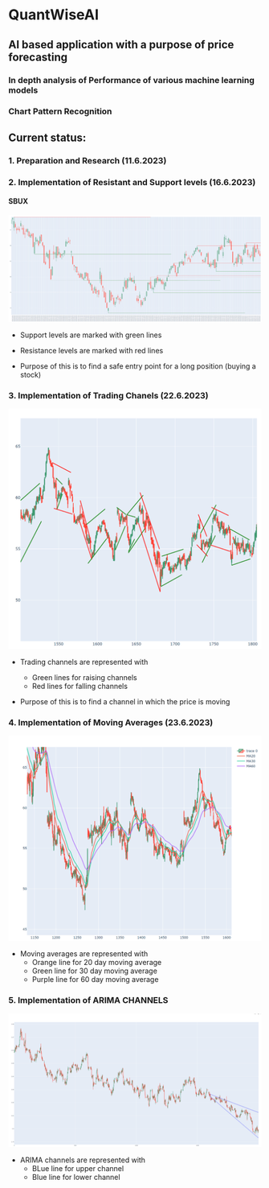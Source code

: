 # QuantWiseAI

## AI based application with a purpose of price forecasting

### In depth analysis of Performance of various machine learning models
### Chart Pattern Recognition

## Current status: 

### 1. Preparation and Research (11.6.2023)
### 2. Implementation of Resistant and Support levels (16.6.2023)

#### SBUX
![SBUX levels](Progress/Resistance_Support_Levels.png)
- Support levels are marked with green lines
- Resistance levels are marked with red lines

- Purpose of this is to find a safe entry point for a long position (buying a stock)


### 3. Implementation of Trading Chanels (22.6.2023)
![SBUX Channels](Progress/trading_channels.png)
- Trading channels are represented with
    - Green lines for raising channels
    - Red lines for falling channels

- Purpose of this is to find a channel in which the price is moving
### 4. Implementation of Moving Averages (23.6.2023)
![Alt text](Progress/moving_average.png)
- Moving averages are represented with
    - Orange line for 20 day moving average
    - Green line for 30 day moving average
    - Purple line for 60 day moving average
  

### 5. Implementation of ARIMA CHANNELS
![Alt text](Progress\arima_prediction_channels.png)
- ARIMA channels are represented with
    - BLue line for upper channel
    - Blue line for lower channel
  
